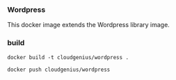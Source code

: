 ### Wordpress

This docker image extends the Wordpress library image.


### build

    docker build -t cloudgenius/wordpress .

    docker push cloudgenius/wordpress
